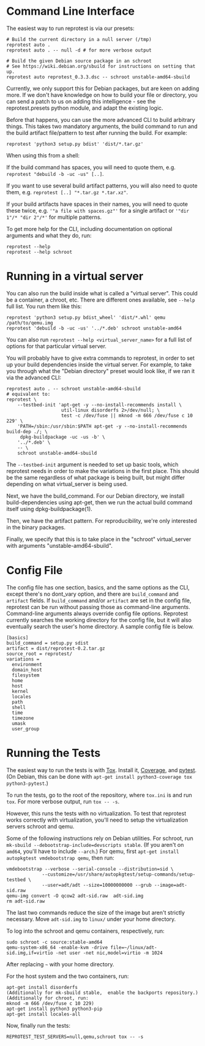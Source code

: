Command Line Interface
======================

The easiest way to run reprotest is via our presets:

    # Build the current directory in a null server (/tmp)
    reprotest auto .
    reprotest auto . -- null -d # for more verbose output

    # Build the given Debian source package in an schroot
    # See https://wiki.debian.org/sbuild for instructions on setting that up.
    reprotest auto reprotest_0.3.3.dsc -- schroot unstable-amd64-sbuild

Currently, we only support this for Debian packages, but are keen on adding
more. If we don't have knowledge on how to build your file or directory, you
can send a patch to us on adding this intelligence - see the reprotest.presets
python module, and adapt the existing logic.

Before that happens, you can use the more advanced CLI to build arbitrary
things. This takes two mandatory arguments, the build command to run and the
build artifact file/pattern to test after running the build. For example:

    reprotest 'python3 setup.py bdist' 'dist/*.tar.gz'

When using this from a shell:

If the build command has spaces, you will need to quote them, e.g.
`reprotest "debuild -b -uc -us" [..]`.

If you want to use several build artifact patterns, you will also
need to quote them, e.g. `reprotest [..] "*.tar.gz *.tar.xz"`.

If your build artifacts have spaces in their names, you will need to
quote these twice, e.g. `'"a file with spaces.gz"'` for a single
artifact or `'"dir 1"/* "dir 2"/*'` for multiple patterns.

To get more help for the CLI, including documentation on optional
arguments and what they do, run:

    reprotest --help
    reprotest --help schroot


Running in a virtual server
===========================

You can also run the build inside what is called a "virtual server". This could
be a container, a chroot, etc. There are different ones available, see `--help`
full list. You run them like this:

    reprotest 'python3 setup.py bdist_wheel' 'dist/*.whl' qemu /path/to/qemu.img
    reprotest 'debuild -b -uc -us' '../*.deb' schroot unstable-amd64

You can also run `reprotest --help <virtual_server_name>` for a full list of
options for that particular virtual server.

You will probably have to give extra commands to reprotest, in order to set up
your build dependencies inside the virtual server. For example, to take you
through what the "Debian directory" preset would look like, if we ran it via
the advanced CLI:

    reprotest auto . -- schroot unstable-amd64-sbuild
    # equivalent to:
    reprotest \
        --testbed-init 'apt-get -y --no-install-recommends install \
                        util-linux disorderfs 2>/dev/null; \
                        test -c /dev/fuse || mknod -m 666 /dev/fuse c 10 229' \
        'PATH=/sbin:/usr/sbin:$PATH apt-get -y --no-install-recommends build-dep ./; \
         dpkg-buildpackage -uc -us -b' \
        '../*.deb' \
        -- \
        schroot unstable-amd64-sbuild

The `--testbed-init` argument is needed to set up basic tools, which reprotest
needs in order to make the variations in the first place. This should be the
same regardless of what package is being built, but might differ depending on
what virtual_server is being used.

Next, we have the build_command. For our Debian directory, we install
build-dependencies using apt-get, then we run the actual build command itself
using dpkg-buildpackage(1).

Then, we have the artifact pattern. For reproducibility, we're only interested
in the binary packages.

Finally, we specify that this is to take place in the "schroot" virtual_server
with arguments "unstable-amd64-sbuild".


Config File
===========

The config file has one section, basics, and the same options as the
CLI, except there's no dont_vary option, and there are `build_command`
and `artifact` fields.  If `build_command` and/or `artifact` are set
in the config file, reprotest can be run without passing those as
command-line arguments.  Command-line arguments always override config
file options.  Reprotest currently searches the working directory for
the config file, but it will also eventually search the user's home
directory.  A sample config file is below.

    [basics]
    build_command = setup.py sdist
    artifact = dist/reprotest-0.2.tar.gz
    source_root = reprotest/
    variations =
      environment
      domain_host
      filesystem
      home
      host
      kernel
      locales
      path
      shell
      time
      timezone
      umask
      user_group



Running the Tests
=================

The easiest way to run the tests is with
[Tox](https://pypi.python.org/pypi/tox).  Install it,
[Coverage](https://pypi.python.org/pypi/coverage), and
[pytest](https://pypi.python.org/pypi/pytest).  (On Debian, this can
be done with `apt-get install python3-coverage tox python3-pytest`.)

To run the tests, go to the root of the repository, where `tox.ini` is
and run `tox`.  For more verbose output, run `tox -- -s`.

However, this runs the tests with no virtualization. To test that
reprotest works correctly with virtualization, you'll need to setup
the virtualization servers schroot and qemu.

Some of the following instructions rely on Debian utilities.  For
schroot, run `mk-sbuild --debootstrap-include=devscripts stable`.  (If
you aren't on `amd64`, you'll have to include `--arch`.)  For qemu,
first `apt-get install autopkgtest vmdebootstrap qemu`, then run:

    vmdebootstrap --verbose --serial-console --distribution=sid \
                 --customize=/usr/share/autopkgtest/setup-commands/setup-testbed \
                 --user=adt/adt --size=10000000000 --grub --image=adt-sid.raw
    qemu-img convert -O qcow2 adt-sid.raw  adt-sid.img
    rm adt-sid.raw

The last two commands reduce the size of the image but aren't strictly
necessary.  Move `adt-sid.img` to `linux/` under your home directory.

To log into the schroot and qemu containers, respectively, run:

    sudo schroot -c source:stable-amd64
    qemu-system-x86_64 -enable-kvm -drive file=~/linux/adt-sid.img,if=virtio -net user -net nic,model=virtio -m 1024

After replacing `~` with your home directory.

For the host system and the two containers, run:

    apt-get install disorderfs
    (Additionally for mk-sbuild stable,  enable the backports repository.)
    (Additionally for chroot, run:
    mknod -m 666 /dev/fuse c 10 229)
    apt-get install python3 python3-pip
    apt-get install locales-all

Now, finally run the tests:

    REPROTEST_TEST_SERVERS=null,qemu,schroot tox -- -s

